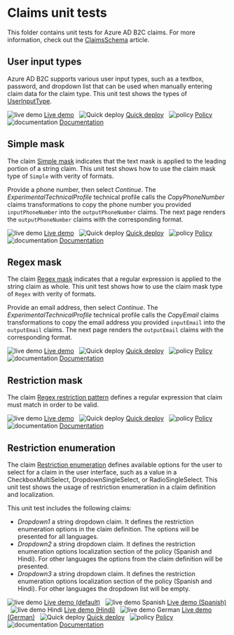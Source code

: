 # Claims unit tests

This folder contains unit tests for Azure AD B2C claims. For more information, check out the [ClaimsSchema](https://docs.microsoft.com/azure/active-directory-b2c/claimsschema) article.

## User input types

Azure AD B2C supports various user input types, such as a textbox, password, and dropdown list that can be used when manually entering claim data for the claim type. This unit test shows the types of [UserInputType](https://docs.microsoft.com/azure/active-directory-b2c/claimsschema#userinputtype). 

![live demo](../media/demo.png) [Live demo](https://b2clivedemo.b2clogin.com/b2clivedemo.onmicrosoft.com/B2C_1A_Claim_UserInputTypes_All/oauth2/v2.0/authorize?client_id=cfaf887b-a9db-4b44-ac47-5efff4e2902c&nonce=defaultNonce&redirect_uri=https%3A%2F%2Fjwt.ms&scope=openid&response_type=id_token&prompt=login) &nbsp; ![Quick deploy](../media/deploy.png) [Quick deploy](https://b2ciefsetupapp.azurewebsites.net/)  &nbsp; ![policy](../media/policy.png) [Policy](Claim_UserInputTypes_All.xml) &nbsp;  ![documentation](../media/doc.png) [Documentation](https://docs.microsoft.com/azure/active-directory-b2c/claimsschema#userinputtype)


## Simple mask

The claim [Simple mask](https://docs.microsoft.com/azure/active-directory-b2c/claimsschema#mask) indicates that the text mask is applied to the leading portion of a string claim.  This unit test shows how to use the claim mask type of `Simple` with verity of formats.

Provide a phone number, then select *Continue*. The *ExperimentalTechnicalProfile* technical profile calls the *CopyPhoneNumber* claims transformations to copy the phone number you provided `inputPhoneNumber` into the `outputPhoneNumber` claims. The next page renders the `outputPhoneNumber` claims with the corresponding format.

![live demo](../media/demo.png) [Live demo](https://b2clivedemo.b2clogin.com/b2clivedemo.onmicrosoft.com/B2C_1A_Claim_Mask_Simple/oauth2/v2.0/authorize?client_id=cfaf887b-a9db-4b44-ac47-5efff4e2902c&nonce=defaultNonce&redirect_uri=https%3A%2F%2Fjwt.ms&scope=openid&response_type=id_token&prompt=login) &nbsp; ![Quick deploy](../media/deploy.png) [Quick deploy](https://b2ciefsetupapp.azurewebsites.net/)  &nbsp; ![policy](../media/policy.png) [Policy](Claim_Mask_Simple.xml) &nbsp;  ![documentation](../media/doc.png) [Documentation](https://docs.microsoft.com/azure/active-directory-b2c/claimsschema#mask)

## Regex mask

The claim [Regex mask](https://docs.microsoft.com/azure/active-directory-b2c/claimsschema#mask) indicates that a regular expression is applied to the string claim as whole. This unit test shows how to use the claim mask type of `Regex` with verity of formats.

Provide an email address, then select *Continue*. The *ExperimentalTechnicalProfile* technical profile calls the *CopyEmail* claims transformations to copy the email address you provided `inputEmail` into the `outputEmail` claims. The next page renders the `outputEmail` claims with the corresponding format.

![live demo](../media/demo.png) [Live demo](https://b2clivedemo.b2clogin.com/b2clivedemo.onmicrosoft.com/B2C_1A_Claim_Mask_Regex/oauth2/v2.0/authorize?client_id=cfaf887b-a9db-4b44-ac47-5efff4e2902c&nonce=defaultNonce&redirect_uri=https%3A%2F%2Fjwt.ms&scope=openid&response_type=id_token&prompt=login) &nbsp; ![Quick deploy](../media/deploy.png) [Quick deploy](https://b2ciefsetupapp.azurewebsites.net/)  &nbsp; ![policy](../media/policy.png) [Policy](Claim_Mask_Regex.xml) &nbsp;  ![documentation](../media/doc.png) [Documentation](https://docs.microsoft.com/azure/active-directory-b2c/claimsschema#mask)

## Restriction mask

The claim [Regex restriction pattern](https://learn.microsoft.com/en-us/azure/active-directory-b2c/claimsschema#pattern) defines a regular expression that claim must match in order to be valid.

![live demo](../media/demo.png) [Live demo](https://b2clivedemo.b2clogin.com/b2clivedemo.onmicrosoft.com/B2C_1A_Claim_Restriction_RegularExpression/oauth2/v2.0/authorize?client_id=cfaf887b-a9db-4b44-ac47-5efff4e2902c&nonce=defaultNonce&redirect_uri=https%3A%2F%2Fjwt.ms&scope=openid&response_type=id_token&prompt=login) &nbsp; ![Quick deploy](../media/deploy.png) [Quick deploy](https://b2ciefsetupapp.azurewebsites.net/)  &nbsp; ![policy](../media/policy.png) [Policy](Claim_Restriction_RegularExpression.xml) &nbsp;  ![documentation](../media/doc.png) [Documentation](https://learn.microsoft.com/en-us/azure/active-directory-b2c/claimsschema#pattern)

## Restriction enumeration

The claim [Restriction enumeration](https://docs.microsoft.com/azure/active-directory-b2c/claimsschema#enumeration) defines available options for the user to select for a claim in the user interface, such as a value in a CheckboxMultiSelect, DropdownSingleSelect, or RadioSingleSelect. This unit test shows the usage of restriction enumeration in a claim definition and localization.

This unit test includes the following claims:

- *Dropdown1* a string dropdown claim. It defines the restriction enumeration options in the claim definition. The options will be presented for all languages.
- *Dropdown2* a string dropdown claim. It defines the restriction enumeration options localization section of the policy (Spanish and Hindi). For other languages the options from the claim definition will be presented. 
- *Dropdown3* a string dropdown claim. It defines the restriction enumeration options localization section of the policy (Spanish and Hindi). For other languages the dropdown list will be empty.

![live demo](../media/demo.png) [Live demo (default)](https://b2clivedemo.b2clogin.com/b2clivedemo.onmicrosoft.com/B2C_1A_Claim_Restriction_Enumeration/oauth2/v2.0/authorize?client_id=cfaf887b-a9db-4b44-ac47-5efff4e2902c&nonce=defaultNonce&redirect_uri=https%3A%2F%2Fjwt.ms&scope=openid&response_type=id_token&prompt=login) &nbsp; ![live demo Spanish](../media/demo.png) [Live demo (Spanish)](https://b2clivedemo.b2clogin.com/b2clivedemo.onmicrosoft.com/B2C_1A_Claim_Restriction_Enumeration/oauth2/v2.0/authorize?client_id=cfaf887b-a9db-4b44-ac47-5efff4e2902c&nonce=defaultNonce&redirect_uri=https%3A%2F%2Fjwt.ms&scope=openid&response_type=id_token&prompt=login&ui_locales=es-es) &nbsp; ![live demo Hindi](../media/demo.png) [Live demo (Hindi)](https://b2clivedemo.b2clogin.com/b2clivedemo.onmicrosoft.com/B2C_1A_Claim_Restriction_Enumeration/oauth2/v2.0/authorize?client_id=cfaf887b-a9db-4b44-ac47-5efff4e2902c&nonce=defaultNonce&redirect_uri=https%3A%2F%2Fjwt.ms&scope=openid&response_type=id_token&prompt=login&ui_locales=hi) &nbsp; ![live demo German](../media/demo.png) [Live demo (German)](https://b2clivedemo.b2clogin.com/b2clivedemo.onmicrosoft.com/B2C_1A_Claim_Restriction_Enumeration/oauth2/v2.0/authorize?client_id=cfaf887b-a9db-4b44-ac47-5efff4e2902c&nonce=defaultNonce&redirect_uri=https%3A%2F%2Fjwt.ms&scope=openid&response_type=id_token&prompt=login&ui_locales=de-De) &nbsp; ![Quick deploy](../media/deploy.png) [Quick deploy](https://b2ciefsetupapp.azurewebsites.net/)  &nbsp; ![policy](../media/policy.png) [Policy](Claim_Restriction_Enumeration.xml) &nbsp;  ![documentation](../media/doc.png) [Documentation](https://docs.microsoft.com/azure/active-directory-b2c/claimsschema#enumeration)